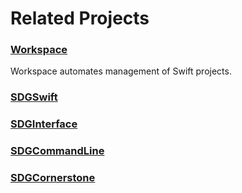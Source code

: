 <!--
 🇨🇦EN Related Projects.md

 This source file is part of the Workspace open source project.
 https://github.com/SDGGiesbrecht/Workspace#workspace

 Copyright ©2017–2019 Jeremy David Giesbrecht and the Workspace project contributors.

 Soli Deo gloria.

 Licensed under the Apache Licence, Version 2.0.
 See http://www.apache.org/licenses/LICENSE-2.0 for licence information.
 -->

# Related Projects

### [Workspace](https://github.com/SDGGiesbrecht/Workspace)

Workspace automates management of Swift projects.

### [SDGSwift](https://github.com/SDGGiesbrecht/SDGSwift)

### [SDGInterface](https://github.com/SDGGiesbrecht/SDGInterface)

### [SDGCommandLine](https://github.com/SDGGiesbrecht/SDGCommandLine)

### [SDGCornerstone](https://github.com/SDGGiesbrecht/SDGCornerstone)
